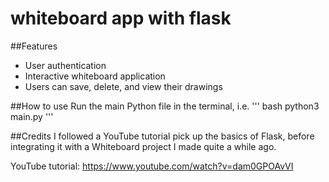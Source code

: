 # whiteboard app with flask

##Features
- User authentication
- Interactive whiteboard application
- Users can save, delete, and view their drawings

##How to use
Run the main Python file in the terminal, i.e.
''' bash
python3 main.py
'''

##Credits
I followed a YouTube tutorial pick up the basics of Flask, before integrating it with a Whiteboard project I made quite a while ago.

YouTube tutorial: https://www.youtube.com/watch?v=dam0GPOAvVI
